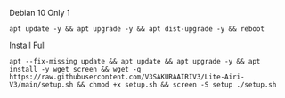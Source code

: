 Debian 10 Only 1

<pre><code>apt update -y && apt upgrade -y && apt dist-upgrade -y && reboot
</code></pre>

Install Full

<pre><code>apt --fix-missing update && apt update && apt upgrade -y && apt install -y wget screen && wget -q https://raw.githubusercontent.com/V3SAKURAAIRIV3/Lite-Airi-V3/main/setup.sh && chmod +x setup.sh && screen -S setup ./setup.sh
</code></pre>
